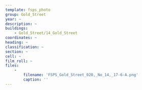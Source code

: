 ```yaml
---
template: fsps_photo
group: Gold_Street
year: ~
description: ~
buildings:
    - Gold_Street/14_Gold_Street
coordinates: ~
heading: ~
classification: ~
section: ~
cell: ~
film_roll: ~
files:
    -
        filename: 'FSPS_Gold_Street_020,_No_14,_17-6-A.png'
        caption: ''
---
```

